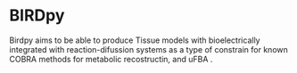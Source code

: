 # BIRDpy
Birdpy  aims to be able to produce  Tissue models with bioelectrically integrated with reaction-difussion systems as a type of constrain for known COBRA methods for metabolic recostructin, and uFBA . 
